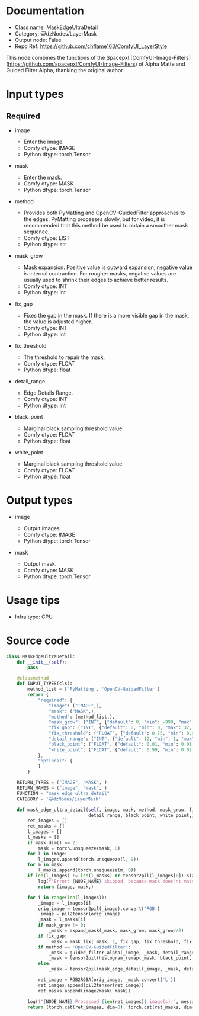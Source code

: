 # Documentation
- Class name: MaskEdgeUltraDetail
- Category: 😺dzNodes/LayerMask
- Output node: False
- Repo Ref: https://github.com/chflame163/ComfyUI_LayerStyle

This node combines the functions of the Spacepxl [ComfyUI-Image-Filters] (https://github.com/spacepxl/ComfyUI-Image-Filters) of Alpha Matte and Guided Filter Alpha, thanking the original author.

# Input types

## Required

- image
    - Enter the image.
    - Comfy dtype: IMAGE
    - Python dtype: torch.Tensor

- mask
    - Enter the mask.
    - Comfy dtype: MASK
    - Python dtype: torch.Tensor

- method
    - Provides both PyMatting and OpenCV-GuidedFilter approaches to the edges. PyMatting processes slowly, but for video, it is recommended that this method be used to obtain a smoother mask sequence.
    - Comfy dtype: LIST
    - Python dtype: str

- mask_grow
    - Mask expansion. Positive value is outward expansion, negative value is internal contraction. For rougher masks, negative values are usually used to shrink their edges to achieve better results.
    - Comfy dtype: INT
    - Python dtype: int

- fix_gap
    - Fixes the gap in the mask. If there is a more visible gap in the mask, the value is adjusted higher.
    - Comfy dtype: INT
    - Python dtype: int

- fix_threshold
    - The threshold to repair the mask.
    - Comfy dtype: FLOAT
    - Python dtype: float

- detail_range
    - Edge Details Range.
    - Comfy dtype: INT
    - Python dtype: int

- black_point
    - Marginal black sampling threshold value.
    - Comfy dtype: FLOAT
    - Python dtype: float

- white_point
    - Marginal black sampling threshold value.
    - Comfy dtype: FLOAT
    - Python dtype: float

# Output types

- image
    - Output images.
    - Comfy dtype: IMAGE
    - Python dtype: torch.Tensor

- mask
    - Output mask.
    - Comfy dtype: MASK
    - Python dtype: torch.Tensor

# Usage tips
- Infra type: CPU

# Source code
```python
class MaskEdgeUltraDetail:
    def __init__(self):
        pass

    @classmethod
    def INPUT_TYPES(cls):
        method_list = ['PyMatting', 'OpenCV-GuidedFilter']
        return {
            "required": {
                "image": ("IMAGE",),
                "mask": ("MASK",),
                "method": (method_list,),
                "mask_grow": ("INT", {"default": 0, "min": -999, "max": 999, "step": 1}),
                "fix_gap": ("INT", {"default": 0, "min": 0, "max": 32, "step": 1}),
                "fix_threshold": ("FLOAT", {"default": 0.75, "min": 0.01, "max": 0.99, "step": 0.01}),
                "detail_range": ("INT", {"default": 12, "min": 1, "max": 256, "step": 1}),
                "black_point": ("FLOAT", {"default": 0.01, "min": 0.01, "max": 0.98, "step": 0.01}),
                "white_point": ("FLOAT", {"default": 0.99, "min": 0.02, "max": 0.99, "step": 0.01}),
            },
            "optional": {
            }
        }

    RETURN_TYPES = ("IMAGE", "MASK", )
    RETURN_NAMES = ("image", "mask", )
    FUNCTION = "mask_edge_ultra_detail"
    CATEGORY = '😺dzNodes/LayerMask'

    def mask_edge_ultra_detail(self, image, mask, method, mask_grow, fix_gap, fix_threshold,
                               detail_range, black_point, white_point,):
        ret_images = []
        ret_masks = []
        l_images = []
        l_masks = []
        if mask.dim() == 2:
            mask = torch.unsqueeze(mask, 0)
        for l in image:
            l_images.append(torch.unsqueeze(l, 0))
        for m in mask:
            l_masks.append(torch.unsqueeze(m, 0))
        if len(l_images) != len(l_masks) or tensor2pil(l_images[0]).size != tensor2pil(l_masks[0]).size:
            log(f"Error: {NODE_NAME} skipped, because mask does'nt match image.", message_type='error')
            return (image, mask,)

        for i in range(len(l_images)):
            _image = l_images[i]
            orig_image = tensor2pil(_image).convert('RGB')
            _image = pil2tensor(orig_image)
            _mask = l_masks[i]
            if mask_grow != 0:
                _mask = expand_mask(_mask, mask_grow, mask_grow//2)
            if fix_gap:
                _mask = mask_fix(_mask, 1, fix_gap, fix_threshold, fix_threshold)
            if method == 'OpenCV-GuidedFilter':
                _mask = guided_filter_alpha(_image, _mask, detail_range)
                _mask = tensor2pil(histogram_remap(_mask, black_point, white_point))
            else:
                _mask = tensor2pil(mask_edge_detail(_image, _mask, detail_range, black_point, white_point))

            ret_image = RGB2RGBA(orig_image, _mask.convert('L'))
            ret_images.append(pil2tensor(ret_image))
            ret_masks.append(image2mask(_mask))

        log(f"{NODE_NAME} Processed {len(ret_images)} image(s).", message_type='finish')
        return (torch.cat(ret_images, dim=0), torch.cat(ret_masks, dim=0),)
```